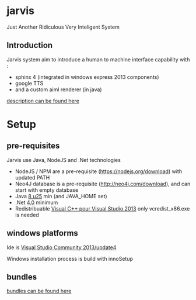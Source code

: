 jarvis
======

Just Another Ridiculous Very Inteligent System

Introduction
------------

Jarvis system aim to introduce a human to machine interface capability with :
- sphinx 4 (integrated in windows express 2013 components)
- google TTS
- and a custom aiml renderer (in java)

[description can be found here](https://www.googledrive.com/host/0B-1rUiMKBiO4RXQzNUNjS0JGWmM/documentation/cartography.html)

Setup
======

pre-requisites
--------------

Jarvis use Java, NodeJS and .Net technologies
- NodeJS / NPM are a pre-requisite (https://nodejs.org/download) with updated PATH
- Neo4J database is a pre-requisite (http://neo4j.com/download), and can start with empty database
- Java [8 u25](https://www.java.com/fr/download) min (and JAVA_HOME set)
- .Net [4.0](http://www.microsoft.com/fr-fr/download/details.aspx?id=17851) minimum
- Redistribuable [Visual C++ pour Visual Studio 2013](http://www.microsoft.com/fr-fr/download/details.aspx?id=40784) only vcredist_x86.exe is needed

windows platforms
-----------------

Ide is [Visual Studio Community 2013/update4](http://www.visualstudio.com/en-us/products/visual-studio-community-vs)

Windows installation process is build with innoSetup

bundles
-------

[bundles can be found here](https://6a1f1411b70ea966ae7d011616f2d38c2be1f67d-www.googledrive.com/host/0B-1rUiMKBiO4RXQzNUNjS0JGWmM/bundles)
